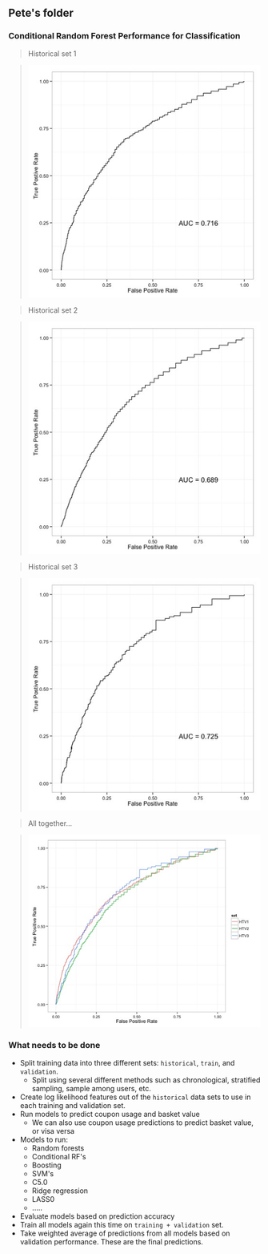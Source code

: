 ## Pete's folder

### Conditional Random Forest Performance for Classification
> Historical set 1

> ![img](figures/cforest_h1_0.3.jpg)

> Historical set 2

> ![img](figures/cforest_h2_0.3.jpg)

> Historical set 3

> ![img](figures/cforest_h3_0.3.jpg)

> All together...

> ![img](figures/cforest_all_0.3.jpg)

### What needs to be done

- Split training data into three different sets: ```historical```, ```train```, and ```validation```.
	- Split using several different methods such as chronological, stratified sampling, sample among users, etc.
- Create log likelihood features out of the ```historical``` data sets to use in each training and validation set.
- Run models to predict coupon usage and basket value
	- We can also use coupon usage predictions to predict basket value, or visa versa
- Models to run:
	- Random forests
	- Conditional RF's
	- Boosting
	- SVM's
	- C5.0
	- Ridge regression
	- LASS0
	- .....
- Evaluate models based on prediction accuracy
- Train all models again this time on ```training + validation``` set.
- Take weighted average of predictions from all models based on validation performance. These are the final predictions.
